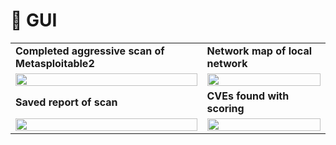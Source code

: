 <h1>📸 GUI</h1>

<table>
  <tr>
    <td><strong>Completed aggressive scan of Metasploitable2</strong></td>
    <td><strong>Network map of local network</strong></td>
  </tr>
  <tr>
    <td><img src="https://github.com/user-attachments/assets/a3328301-8ab6-484a-a9c9-2030d1e15fae" width="100%"/></td>
    <td><img src="https://github.com/user-attachments/assets/175adeb1-214b-40bb-ae8a-78d51dd70b4f" width="100%"/></td>
  </tr>
  <tr>
    <td><strong>Saved report of scan</strong></td>
    <td><strong>CVEs found with scoring</strong></td>
  </tr>
  <tr>
    <td><img src="https://github.com/user-attachments/assets/848dd146-feb5-4638-a261-60d951881e95" width="100%"/></td>
    <td><img src="https://github.com/user-attachments/assets/17a5e7c8-2495-422f-b079-8ebb8a9b9607" width="100%"/></td>
  </tr>
</table>
